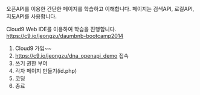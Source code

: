 오픈API를 이용한 간단한 페이지를 학습하고 이해합니다.
페이지는 검색API, 로컬API, 지도API를 사용합니다.

Cloud9 Web IDE를 이용하여 학습을 진행합니다.
https://c9.io/jeongzu/daumbnb-bootcamp2014

1. Cloud9 가입~~
2. https://c9.io/jeongzu/dna_openapi_demo 접속
3. 쓰기 권한 부여
4. 각자 페이지 만들기(id.php)
5. 코딩
6. 종료